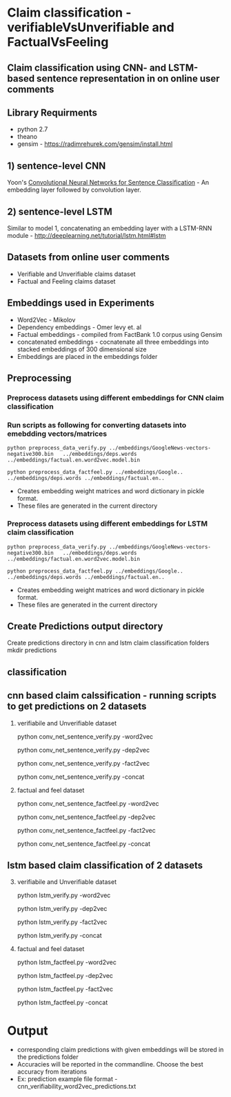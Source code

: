 # Claim classification - verifiableVsUnverifiable and FactualVsFeeling 
## Claim classification using CNN- and LSTM-based sentence representation in on online user comments

## Library Requirments
* python 2.7
* theano
* gensim - https://radimrehurek.com/gensim/install.html

## 1) sentence-level CNN
Yoon's [Convolutional Neural Networks for Sentence Classification](http://arxiv.org/abs/1408.5882) - An embedding layer followed by convolution layer.

## 2) sentence-level LSTM
Similar to model 1, concatenating an embedding layer with a LSTM-RNN module - http://deeplearning.net/tutorial/lstm.html#lstm

## Datasets from online user comments
* Verifiable and Unverifiable claims dataset
* Factual and Feeling claims dataset

## Embeddings used in Experiments
*  Word2Vec - Mikolov 
*  Dependency embeddings - Omer levy et. al
*  Factual embeddings    - compiled from FactBank 1.0 corpus using Gensim
*  concatenated embeddings - cocnatenate all three embeddings into stacked embeddings of 300 dimensional size
*  Embeddings are placed in the embeddings folder

## Preprocessing
### Preprocess datasets using different embeddings for CNN claim classification
### Run scripts as following for converting datasets into emebdding vectors/matrices

    python preprocess_data_verify.py ../embeddings/GoogleNews-vectors-negative300.bin   ../embeddings/deps.words ../embeddings/factual.en.word2vec.model.bin

    python preprocess_data_factfeel.py ../embeddings/Google..   ../embeddings/deps.words ../embeddings/factual.en..
      
* Creates embedding weight matrices and word dictionary in pickle format. 
* These files are generated in the current directory

### Preprocess datasets using different embeddings for LSTM claim classification
    python preprocess_data_verify.py ../embeddings/GoogleNews-vectors-negative300.bin   ../embeddings/deps.words ../embeddings/factual.en.word2vec.model.bin

    python preprocess_data_factfeel.py ../embeddings/Google..   ../embeddings/deps.words ../embeddings/factual.en..

* Creates embedding weight matrices and word dictionary in pickle format. 
* These files are generated in the current directory

## Create Predictions output directory  
Create predictions directory in cnn and lstm claim classification folders
    mkdir predictions

## classification
## cnn based claim calssification -  running scripts to get predictions on 2 datasets
   1. verifiabile and Unverifiable dataset

      python conv_net_sentence_verify.py -word2vec  

      python conv_net_sentence_verify.py -dep2vec

      python conv_net_sentence_verify.py -fact2vec

      python conv_net_sentence_verify.py -concat

   2. factual and feel dataset  

        python conv_net_sentence_factfeel.py -word2vec

        python conv_net_sentence_factfeel.py -dep2vec

        python conv_net_sentence_factfeel.py -fact2vec

        python conv_net_sentence_factfeel.py -concat

## lstm based claim classification of 2 datasets 

   3. verifiabile and Unverifiable dataset

        python lstm_verify.py -word2vec

        python lstm_verify.py -dep2vec

        python lstm_verify.py -fact2vec

        python lstm_verify.py -concat

   4. factual and feel dataset

        python lstm_factfeel.py -word2vec

        python lstm_factfeel.py -dep2vec

        python lstm_factfeel.py -fact2vec

        python lstm_factfeel.py -concat

# Output
  * corresponding claim predictions with given embeddings will be stored in the predictions folder 
  * Accuracies will be reported in the commandline. Choose the best accuracy from iterations 
  * Ex: prediction example file format - cnn_verifiability_word2vec_predictions.txt
    

